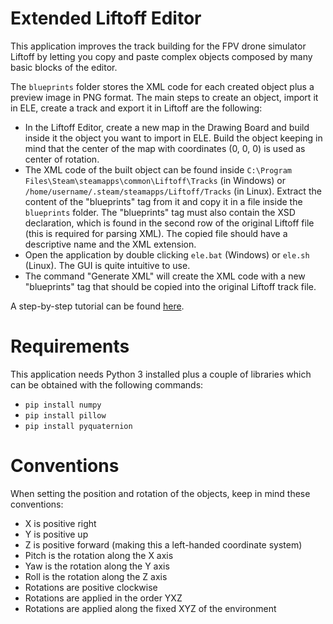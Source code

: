 # Extended Liftoff Editor

This application improves the track building for the FPV drone simulator Liftoff by letting you copy and paste complex objects composed by many basic blocks of the editor.

The ```blueprints``` folder stores the XML code for each created object plus a preview image in PNG format. The main steps to create an object, import it in ELE, create a track and export it in Liftoff are the following:
* In the Liftoff Editor, create a new map in the Drawing Board and build inside it the object you want to import in ELE. Build the object keeping in mind that the center of the map with coordinates (0, 0, 0) is used as center of rotation.
* The XML code of the built object can be found inside ```C:\Program Files\Steam\steamapps\common\Liftoff\Tracks``` (in Windows) or ```/home/username/.steam/steamapps/Liftoff/Tracks``` (in Linux). Extract the content of the "blueprints" tag from it and copy it in a file inside the ```blueprints``` folder. The "blueprints" tag must also contain the XSD declaration, which is found in the second row of the original Liftoff file (this is required for parsing XML). The copied file should have a descriptive name and the XML extension.
* Open the application by double clicking ```ele.bat``` (Windows) or ```ele.sh``` (Linux). The GUI is quite intuitive to use.
* The command "Generate XML" will create the XML code with a new "blueprints" tag that should be copied into the original Liftoff track file.

A step-by-step tutorial can be found [here](https://youtu.be/vBXRHSZm5IU).

# Requirements

This application needs Python 3 installed plus a couple of libraries which can be obtained with the following commands:
* ```pip install numpy```
* ```pip install pillow```
* ```pip install pyquaternion```

# Conventions

When setting the position and rotation of the objects, keep in mind these conventions:
* X is positive right
* Y is positive up
* Z is positive forward (making this a left-handed coordinate system)
* Pitch is the rotation along the X axis
* Yaw is the rotation along the Y axis
* Roll is the rotation along the Z axis
* Rotations are positive clockwise
* Rotations are applied in the order YXZ
* Rotations are applied along the fixed XYZ of the environment

